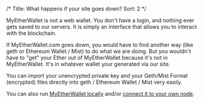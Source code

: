/*
Title: What happens if your site goes down?
Sort: 2
*/

MyEtherWallet is not a web wallet. You don't have a login, and nothing ever gets saved to our servers. It is simply an interface that allows you to interact with the blockchain.

If MyEtherWallet.com goes down, you would have to find another way (like geth or Ethereum Wallet / Mist) to do what we are doing. But you wouldn't have to "get" your Ether out of MyEtherWallet because it's not in MyEtherWallet. It's in whatever wallet your generated via our site.

You can import your unencrypted private key and your Geth/Mist Format (encrypted) files directly into geth / Ethereum Wallet / Mist very easily. 

You can also run [MyEtherWallet locally](https://myetherwallet.groovehq.com/knowledge_base/topics/how-do-i-run-myetherwallet-dot-com-offline-slash-locally) and/or [connect it to your own node](https://myetherwallet.groovehq.com/knowledge_base/topics/how-can-i-connect-to-a-custom-node). 